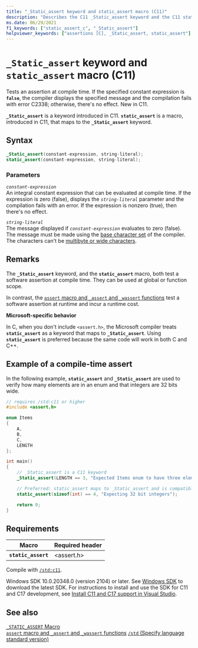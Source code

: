 ```yaml
---
title: "_Static_assert keyword and static_assert macro (C11)"
description: "Describes the C11 _Static_assert keyword and the C11 static_assert macro."
ms.date: 06/29/2021
f1_keywords: ["static_assert_c", "_Static_assert"]
helpviewer_keywords: ["assertions [C], _Static_assert, static_assert"]
---
```


# `_Static_assert` keyword and `static_assert` macro (C11)

Tests an assertion at compile time. If the specified constant expression is **`false`**, the compiler displays the specified message and the compilation fails with error C2338; otherwise, there's no effect. New in C11.

**`_Static_assert`** is a keyword introduced in C11. **`static_assert`** is a macro, introduced in C11, that maps to the **`_Static_assert`** keyword.

## Syntax

```C
_Static_assert(constant-expression, string-literal);
static_assert(constant-expression, string-literal);
```

### Parameters

*`constant-expression`*\
An integral constant expression that can be evaluated at compile time. If the expression is zero (false), displays the *`string-literal`* parameter and the compilation fails with an error. If the expression is nonzero (true), then there's no effect.

*`string-literal`*\
The message displayed if *`constant-expression`* evaluates to zero (false). The message must be made using the [base character set](../c-language/ascii-character-set.md) of the compiler. The characters can't be [multibyte or wide characters](../c-language/multibyte-and-wide-characters.md).

## Remarks

The **`_Static_assert`** keyword, and the **`static_assert`** macro, both test a software assertion at compile time. They can be used at global or function scope.

In contrast, the [`assert` macro and `_assert` and `_wassert` functions](../c-runtime-library/reference/assert-macro-assert-wassert.md) test a software assertion at runtime and incur a runtime cost.

**Microsoft-specific behavior**

In C, when you don't include `<assert.h>`, the Microsoft compiler treats **`static_assert`** as a keyword that maps to **`_Static_assert`**. Using **`static_assert`** is preferred because the same code will work in both C and C++.

## Example of a compile-time assert

In the following example, **`static_assert`** and **`_Static_assert`** are used to verify how many elements are in an enum and that integers are 32 bits wide.

```C
// requires /std:c11 or higher
#include <assert.h>

enum Items
{
    A,
    B,
    C,
    LENGTH
};

int main()
{
    // _Static_assert is a C11 keyword
    _Static_assert(LENGTH == 3, "Expected Items enum to have three elements");

    // Preferred: static_assert maps to _Static_assert and is compatible with C++
    static_assert(sizeof(int) == 4, "Expecting 32 bit integers"); 

    return 0;
}
```

## Requirements

|Macro|Required header|
|-------------|---------------------|
|**`static_assert`**|\<assert.h>|

Compile with [`/std:c11`](../build/reference/std-specify-language-standard-version.md).

Windows SDK 10.0.20348.0 (version 2104) or later. See [Windows SDK](https://developer.microsoft.com/windows/downloads/windows-sdk/) to download the latest SDK. For instructions to install and use the SDK for C11 and C17 development, see [Install C11 and C17 support in Visual Studio](../overview/install-c17-support.md).

## See also

[`_STATIC_ASSERT` Macro](../c-runtime-library/reference/static-assert-macro.md)\
[`assert` macro and `_assert` and `_wassert` functions](../c-runtime-library/reference/assert-macro-assert-wassert.md)
[`/std` (Specify language standard version)](../build/reference/std-specify-language-standard-version.md)
